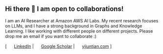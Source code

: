 ## Hi there 👋 I am open to collaborations!

I am an AI Researcher at Amazon AWS AI Labs. My recent research focuses on LLMs, and I have a strong background in Graphs and Knowledge Learning. I like working with different people on different projects. Please drop me an email if you want to collaborate :)

\[ <img src="http://yijuntian.com/images/logos/linkedin.svg" width="16"> [LinkedIn](https://www.linkedin.com/in/yijun-tian) \| <img src="http://yijuntian.com/images/logos/google_scholar.svg" width="16"> [Google Scholar](https://scholar.google.com/citations?user=dbaBgV0AAAAJ) \| <img src="http://yijuntian.com/images/icons/link.svg" width="16"> [yijuntian.com](http://yijuntian.com) \]
